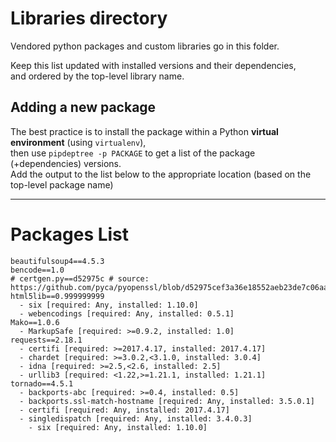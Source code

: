 Libraries directory
======================

Vendored python packages and custom libraries go in this folder.

Keep this list updated with installed versions and their dependencies,<br/>
and ordered by the top-level library name.

Adding a new package
---------
The best practice is to install the package within a Python **virtual environment** (using `virtualenv`),<br/>
then use `pipdeptree -p PACKAGE` to get a list of the package (+dependencies) versions.<br/>
Add the output to the list below to the appropriate location (based on the top-level package name)

***

Packages List
=========
```
beautifulsoup4==4.5.3
bencode==1.0
# certgen.py==d52975c # source: https://github.com/pyca/pyopenssl/blob/d52975cef3a36e18552aeb23de7c06aa73d76454/examples/certgen.py
html5lib==0.999999999
  - six [required: Any, installed: 1.10.0]
  - webencodings [required: Any, installed: 0.5.1]
Mako==1.0.6
  - MarkupSafe [required: >=0.9.2, installed: 1.0]
requests==2.18.1
  - certifi [required: >=2017.4.17, installed: 2017.4.17]
  - chardet [required: >=3.0.2,<3.1.0, installed: 3.0.4]
  - idna [required: >=2.5,<2.6, installed: 2.5]
  - urllib3 [required: <1.22,>=1.21.1, installed: 1.21.1]
tornado==4.5.1
  - backports-abc [required: >=0.4, installed: 0.5]
  - backports.ssl-match-hostname [required: Any, installed: 3.5.0.1]
  - certifi [required: Any, installed: 2017.4.17]
  - singledispatch [required: Any, installed: 3.4.0.3]
    - six [required: Any, installed: 1.10.0]
```
